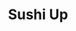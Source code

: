 ---
layout: place
title: "Sushi Up"
permalink: /utah/orem/sushi-up.html
stateAbbr: UT
stateName: Utah
cityName: Orem
place_id: ChIJY9sO-dmETYcRtucTPk1Nb3g
photos:
  - name: >-
      places/ChIJY9sO-dmETYcRtucTPk1Nb3g/photos/AeeoHcKjZNTrcpGc_raaIHyzD2RqD1Q7G6vYcM_myFQoOqNinGk-z24AVTlSia4wsArn3jfzWIiIZTTOzYpLYh4hsr3gkE3FccRMIK8dTtnh4CjI2MNGm09E0hXBe5M_dYJ5JBq98AkqGpg4Jhn-tdMNEHtCChCXfKG2ndychrey40gtMao_VbXJ0q0u5ujGqbi4s1_nEbkN9h1Xziij7PQnTx_AQIXQua2BjDgvEdfTTRzAYXQ7ltLIFwO46nmHcLSpH79J_MlbhBzr4WkI3rP-2AFbHktmCcCwXdy_HMGnQncwPw
    widthPx: 3098
    heightPx: 2646
    authorAttributions:
      - displayName: Sushi Up
        uri: https://maps.google.com/maps/contrib/103616379930627555525
        photoUri: >-
          https://lh3.googleusercontent.com/a/ACg8ocLx7fFjaiqoXaiOXbmETC5xU_eMfhXbPIokKN6sZAK7XdhOHw=s100-p-k-no-mo
    flagContentUri: >-
      https://www.google.com/local/imagery/report/?cb_client=maps_api_places.places_api&image_key=!1e10!2sAF1QipPykHlsxWn45T04Gqgr80Ls86AP9RWB3DvyTQEV&hl=en-US
    googleMapsUri: >-
      https://www.google.com/maps/place//data=!3m4!1e2!3m2!1sAF1QipPykHlsxWn45T04Gqgr80Ls86AP9RWB3DvyTQEV!2e10!4m2!3m1!1s0x874d84d9f90edb63:0x786f4d4d3e13e7b6
  - name: >-
      places/ChIJY9sO-dmETYcRtucTPk1Nb3g/photos/AeeoHcInu7W4N1_4rboOKYzDVybM4Y9MCLSFMHYHEgfR9U-zpRNKfUVScaWUCwEzXClYrVeRRBThxlC4c-juqkwQOuFVyJFTISn_A4udYZJmYTAcBmy0FFE8hzejwTUUWf-pugcLkxsv-wz8Xy_dv-Owk5ES3ijqabjk7_p-cKEX4aMZGwCwmDgYosBfHXg0FP1kTtB5ZAU6ZuUS5ueYtgp-7Mgw9uSc4sfHY8poQBdYCQvjbw6pSZfT93cxokIGt_RtUXprkB-GGnf2Xpnsr3CWXqUq2N8TuGJmP9PsBl4Rpqtp-9bpfW7Z2vjWDpOY1X4CXFnGE7TMd9tqwH40KaIXRvkCGcJz-o-CwRjEAHNLUni6HXWMWJpFNL_j-QjU5X9PJ4gvol36f7xBaEnJYMcyvwxMQh0LCOMsfaQBojmddmQ
    widthPx: 3024
    heightPx: 4032
    authorAttributions:
      - displayName: audrey
        uri: https://maps.google.com/maps/contrib/102869993643338202647
        photoUri: >-
          https://lh3.googleusercontent.com/a/ACg8ocJDxwRG5DPFtQ-zau5LbWf1rrD2CahZq_qh6DekBFGGCIVejt1w=s100-p-k-no-mo
    flagContentUri: >-
      https://www.google.com/local/imagery/report/?cb_client=maps_api_places.places_api&image_key=!1e10!2sCIHM0ogKEICAgIDXl-D4fw&hl=en-US
    googleMapsUri: >-
      https://www.google.com/maps/place//data=!3m4!1e2!3m2!1sCIHM0ogKEICAgIDXl-D4fw!2e10!4m2!3m1!1s0x874d84d9f90edb63:0x786f4d4d3e13e7b6
  - name: >-
      places/ChIJY9sO-dmETYcRtucTPk1Nb3g/photos/AeeoHcLamZFqqBilVjwmwf0g16UVqh9iltxYAwMxabkefWUM2eG043eKEuH4v84amPFBVID_gMuFcgu0RMSQLd4U746NBzZP7u3ZdWtHWGeexn5MrUmQ_b_6w8nkjCouvHU0QDHTO5nUcI4wWxrNXtuuF3fzA3OUP4H3XolI6rB_eaCa_b1pJzFPmU1KutKxGzXFraH94X2ehyiyckXdIVIyu02M44SK1FYcUFyTfgUNNh4WL-LfE_v--IF5j_C9LXFacwS7z2ISbBxIcGKwSSLgb6jNmnQ_x-iNLNx6V_2mmp1g0RsmYNpWjpe8pEnoVVZReBy_CzFTTPtN8RBXE0Zm0Z1iHABSva1_Qo0CdE4I_KFkLE_hupZhdpb4Lv-HhYSq4AN_LrFYPnEIlBZnkR_Kq9pT-BcqgfEXBTid9sdYV3neCQ
    widthPx: 4032
    heightPx: 2268
    authorAttributions:
      - displayName: Katinov Photography & Videography Utah
        uri: https://maps.google.com/maps/contrib/113863153514544832706
        photoUri: >-
          https://lh3.googleusercontent.com/a-/ALV-UjVrbVnjLk8lPGjg7M4IIGCrXrkasV09O-SQTQA8xxmEyL8dyV60rw=s100-p-k-no-mo
    flagContentUri: >-
      https://www.google.com/local/imagery/report/?cb_client=maps_api_places.places_api&image_key=!1e10!2sCIHM0ogKEICAgIDnva2qAg&hl=en-US
    googleMapsUri: >-
      https://www.google.com/maps/place//data=!3m4!1e2!3m2!1sCIHM0ogKEICAgIDnva2qAg!2e10!4m2!3m1!1s0x874d84d9f90edb63:0x786f4d4d3e13e7b6
  - name: >-
      places/ChIJY9sO-dmETYcRtucTPk1Nb3g/photos/AeeoHcLKsA2seypgpN5M4TjoQ6oTOajOEWxLSmJD7cGhjJgF4LVSdyJZBz687noTPb5p8iJTMxZQd0_QFgxVLJVu1Mt3w5hZMSmRb4WiqEfTJHiI360--cqniSSunj6ILE9zEDMrYqakkIRT3AhmoB8ziyXQ_xl5IhqbbVGWeQiHbRIYX5hIWi0wlWkyZPXRB5LF6R4H3N7owb4DL-XGgRMV3UQOJNhHc4wiP1OLN0PGzlOzaIy6RxX0iWSrR-lL1MVUEKMYaiajPQufI8kkAxfsjrJezNIvyh_eA0PoEaxMVWqxSWor1IzxBdIunij446XZVLK5YAUr8sNgD7f7ewCk_HXvukD864csXGsq5xgFHeitOqOvaKEL2MGn4T3durVrh7FYXuYNjqMaKwJDUFXH_RITvO8sINU6-aAOWKgY_oiyjARq
    widthPx: 4624
    heightPx: 3472
    authorAttributions:
      - displayName: Rondinelli Desteffani
        uri: https://maps.google.com/maps/contrib/112991672008656628799
        photoUri: >-
          https://lh3.googleusercontent.com/a-/ALV-UjVZThndSH-0hbPNpAMVLQVu1UYUuro4Z7runjt6sCiIcHnfdoEsDw=s100-p-k-no-mo
    flagContentUri: >-
      https://www.google.com/local/imagery/report/?cb_client=maps_api_places.places_api&image_key=!1e10!2sCIHM0ogKEICAgICuzN-SwwE&hl=en-US
    googleMapsUri: >-
      https://www.google.com/maps/place//data=!3m4!1e2!3m2!1sCIHM0ogKEICAgICuzN-SwwE!2e10!4m2!3m1!1s0x874d84d9f90edb63:0x786f4d4d3e13e7b6
  - name: >-
      places/ChIJY9sO-dmETYcRtucTPk1Nb3g/photos/AeeoHcJED2SbgoAVj2erTw37yxnBYwEyRz-6myuEbbn1ySSzTBtlvRAWyysY6opbpiIMZdDnox_nOWdWwZ2iw8yzqySDSxkcHrrFJ_8CNEYAnc8sAWtsK4XJYfgGzOUI5TJyNDYuk7Mee1bMEjYg4iaGCjJKiPw_cvFmnP_MuQes33wOzykcbzJGJSawUAyw_fdv9AxEHkN3V0ljgNgfTvCLPeX26KjkNLaAvciGrh1AoeXhetQY0dJrH7wkatJ7XzRTuQsqb1m4KF389C8FEGNtVcs1d9iEIhKfhxcF8C5FxXM3cOrDHm8GgfGIk9qiz3KuHEjVZSFif12Z-U2iVXC2A0k2Ec4SHa7uh-2B5xZLyX87B1ti0aaJwYgKYKXo368N79-1m94xC_EppIdMGW53C-PrMyShv8u_IjdarNnFrR_VReQk
    widthPx: 3600
    heightPx: 4800
    authorAttributions:
      - displayName: Nestor Voronka
        uri: https://maps.google.com/maps/contrib/114909543086732339916
        photoUri: >-
          https://lh3.googleusercontent.com/a-/ALV-UjXGbo0WBJ5mSEyYWe-cma_zPJpLu-E3a6nUchsEOgL01oAz-iga=s100-p-k-no-mo
    flagContentUri: >-
      https://www.google.com/local/imagery/report/?cb_client=maps_api_places.places_api&image_key=!1e10!2sCIHM0ogKEICAgICT0afwygE&hl=en-US
    googleMapsUri: >-
      https://www.google.com/maps/place//data=!3m4!1e2!3m2!1sCIHM0ogKEICAgICT0afwygE!2e10!4m2!3m1!1s0x874d84d9f90edb63:0x786f4d4d3e13e7b6
  - name: >-
      places/ChIJY9sO-dmETYcRtucTPk1Nb3g/photos/AeeoHcJosrkIWNMT1o2aazqOeKbgsaT38EHUKCmsYUycLN0R4HeP2UkCcPaFzCy6aaod8dlTOBOe0sCjwb5O12UXjIKzDKbarTlkghL9eFIEa9s6NS1drGtyd44kRBdGn68epjuPog--vpwhTjltkZKLG7NM_X_GlUIMwO_C-NpO1KtxXmC7-GCUmvofIEjtDqurOH_Z9rRvLbQYq8jWsZfSXtzFyXyDU1IuHoN00Td1qC1ziMJ_OBrKo_3tH6gB5FZrnJDm5wmFPAdgFGr4-n9ncbbElbIH1UDa1tE1AE7zoG5lUeUYGBqThU24ilpu6P6VH6kDt1KIQp4rNvRzcfEAikPr6fK9EHwK3paxRHbabCi8wKb8ImLFGF-VjnAm0ZF1qjYzUKULvDcRecx5YEXOthoNaKCaVIHY8SAEYi6Sg3UwFg
    widthPx: 2576
    heightPx: 1932
    authorAttributions:
      - displayName: Strider
        uri: https://maps.google.com/maps/contrib/105508359273711468957
        photoUri: >-
          https://lh3.googleusercontent.com/a/ACg8ocK0A9Qnu2rTczCMjcxcrk33_aKUg9vmspy9dvE5S5gFhXd1Sw=s100-p-k-no-mo
    flagContentUri: >-
      https://www.google.com/local/imagery/report/?cb_client=maps_api_places.places_api&image_key=!1e10!2sCIHM0ogKEICAgICE6PWpIw&hl=en-US
    googleMapsUri: >-
      https://www.google.com/maps/place//data=!3m4!1e2!3m2!1sCIHM0ogKEICAgICE6PWpIw!2e10!4m2!3m1!1s0x874d84d9f90edb63:0x786f4d4d3e13e7b6
  - name: >-
      places/ChIJY9sO-dmETYcRtucTPk1Nb3g/photos/AeeoHcKgm7nLo1fLEqYsOuQXCul9vduhrufeB_wc4zhYYmT_JRFP1jNruLP_rGEG41vIkg8hNhiE1g9R8kJj2bkJBdwTRqWxTlKU8b9Y5DXTGgJA7icZXgr6kq1eprLe0uF9pF_pDNon2-0ehW2hFH8LCFsD6OcNexSILK3DlCDOhbUHj4vYw0JumKEDD9j3tQ2dQTB9mQ9qfvTb4Ab8NDUsYbfGDcnK6SEjFWfis9b5v1kjRxq1FteS8nT07dlUJi2H4yZrwpbAhXyz8-9JCisQRC5jawBJ4hPw-jjkhJSHNGGxSAV_cq-483t04fmjyAqR0F-I2fcCYNcGr9jUyQ09Zzk1X9hyYecyH6uvoXBtaaLZ36dqqPXrzx5GJutW3ovILMSL2-3Q6q5fJ2vgFX3vklBbyiYqyuJEvbb7Dti4zIjD0qB7
    widthPx: 3024
    heightPx: 4032
    authorAttributions:
      - displayName: Hanna Morgan
        uri: https://maps.google.com/maps/contrib/104270319630867845183
        photoUri: >-
          https://lh3.googleusercontent.com/a-/ALV-UjWqcdkSAPUGtl0Cq5UukDj7rQ7ygphgBKwvv3WhldYjsv-ZuQNt=s100-p-k-no-mo
    flagContentUri: >-
      https://www.google.com/local/imagery/report/?cb_client=maps_api_places.places_api&image_key=!1e10!2sCIHM0ogKEICAgMCQz-Ce1AE&hl=en-US
    googleMapsUri: >-
      https://www.google.com/maps/place//data=!3m4!1e2!3m2!1sCIHM0ogKEICAgMCQz-Ce1AE!2e10!4m2!3m1!1s0x874d84d9f90edb63:0x786f4d4d3e13e7b6
  - name: >-
      places/ChIJY9sO-dmETYcRtucTPk1Nb3g/photos/AeeoHcLaDoiotH3LI6XNbhunbVT6saGihxwLDjN_vGvKLtX_1Jrl2VlKwFo4ydvB2__XFBtxLXJmlxUSVbUcx3Hupsm-773L_O2PCkNTDdesgbVGm0I04d21YMln3Ak6D7y7vtROmj3qvjFcsrjMgTuS8y5w5VvQVlJ2KE_CqIlYTosHEAnHOqR4WWHoePhRE_hsXBcx1PyJeFXj3DVXxTN6Juo2ghTSTxkinigBkneh8w79STAX8IeYBv8qK2IYsGLJnyHX5eleCqsQoRJbeGPGF6WtxBL3cvB_M9MIdl859AkWbFcbWlIkTgLHiK6f1ajmBuSRft87WgjmTzjJFTNKfEMvDXx3MNhT_rTKwqzTZj8Lk1fogpGEeIyLWzc1uHE9WiV2zQK_U2H3ymiuHWxXRjHPKLU59vcHYSMW_xMbShzaLXumWWfTzRoBHQs9XQ
    widthPx: 4032
    heightPx: 3024
    authorAttributions:
      - displayName: Bryan Ream
        uri: https://maps.google.com/maps/contrib/100906161546441443465
        photoUri: >-
          https://lh3.googleusercontent.com/a/ACg8ocJ5v3z-kjsa-00vUh-Hba0LmPnJ9o39d_1JHjihHSAy0Q7bkg=s100-p-k-no-mo
    flagContentUri: >-
      https://www.google.com/local/imagery/report/?cb_client=maps_api_places.places_api&image_key=!1e10!2sCIABIhADyc5UghZaK2fUsPMABXJ8&hl=en-US
    googleMapsUri: >-
      https://www.google.com/maps/place//data=!3m4!1e2!3m2!1sCIABIhADyc5UghZaK2fUsPMABXJ8!2e10!4m2!3m1!1s0x874d84d9f90edb63:0x786f4d4d3e13e7b6
  - name: >-
      places/ChIJY9sO-dmETYcRtucTPk1Nb3g/photos/AeeoHcJ94zcsCqR6ywCnNuhlSkaQ_s_721Rt4j_x5V2zlfEb8nfNoAw3oZLUPuBLi9_6-1VF8mSPDU07ks5-Gz7N9l65T5y8x5SytGKHKoH5qpGC6oMzjSQqiaf9o0hJH1DYJ9bxzf29ync5gHTjtfnNSlnQ3UuwqEX_8euIA9V_JJMfexXgFUtrTugsztL40BoL2NEXWOSqq2q3qdqGZOlk5QP9otW4SsPA_iXtICANXDlKMWs0DrVvxhI1JxOBXOHeXSf2j1Tx2MTEgVDozmVYP9sK18kOQElmxzx9myXKkDdIxoXjV_CpqxLU9g9gG8BQ_rSpNAf3iYDsIRDIPiEWCsRwponTRwQeMXHPJ-jreJl0l2nbeXNDa7N25JEMXoVOpsTWuVfBxMvRKuV9hqZIm4uAkS7nu1kcHfK9uzhNF_8
    widthPx: 4000
    heightPx: 2252
    authorAttributions:
      - displayName: Sam Borden
        uri: https://maps.google.com/maps/contrib/110821498820664762112
        photoUri: >-
          https://lh3.googleusercontent.com/a/ACg8ocJ9Qsh2hbIQbMKouuFfx2cqHnDNyr8_dNXACGegWIrs-KNcxA=s100-p-k-no-mo
    flagContentUri: >-
      https://www.google.com/local/imagery/report/?cb_client=maps_api_places.places_api&image_key=!1e10!2sCIHM0ogKEICAgICJtaWQNA&hl=en-US
    googleMapsUri: >-
      https://www.google.com/maps/place//data=!3m4!1e2!3m2!1sCIHM0ogKEICAgICJtaWQNA!2e10!4m2!3m1!1s0x874d84d9f90edb63:0x786f4d4d3e13e7b6
  - name: >-
      places/ChIJY9sO-dmETYcRtucTPk1Nb3g/photos/AeeoHcLzV7stFCAOVoXvZEHT77tXRqsRfqGrtXyDWsgbuZCvpy0dTjQNwYGgzHr_jB4tcpBRtxe9anUVgxEaWrqrHW-SrheAjyb5NWGJ7kLzenjM-ZOQxKdDEdVpj9mO7fjln0adYms2nusy85LWGJqvlGHaqvXSRLi3Uri81iDCGmQOF6ucfKywYg-QcfaFvfnh7z5-fFtNfjLMNA6SAphgelVL7ArhslN8NNEtxhlZpH1TxbpxRai_XEweUm6PrIlFkXxfrd5I8S1zT7Eng5VuylS5ieST8_1Qt8bKP7i4GQEHj2GcrSWXV33wfBpmCa0QdOe5PYgGA3UYdCtqDSSZYg9RuaYVz6RZgEtgSGEl4Q00x9kR4Bb6lnwzsY9rxanJFwl6zSg5Dq8yo_Jqvwr4kk3paWYb9-Kw11ljlMYw4-RXNANO
    widthPx: 4032
    heightPx: 2268
    authorAttributions:
      - displayName: sam borden
        uri: https://maps.google.com/maps/contrib/113066659546195978643
        photoUri: >-
          https://lh3.googleusercontent.com/a/ACg8ocIZuz0j9BJCxgMVd3bCUWwN8NiS67wMdxSPeYGRi4ErRU8NqQ=s100-p-k-no-mo
    flagContentUri: >-
      https://www.google.com/local/imagery/report/?cb_client=maps_api_places.places_api&image_key=!1e10!2sCIHM0ogKEICAgICGr9TU7QE&hl=en-US
    googleMapsUri: >-
      https://www.google.com/maps/place//data=!3m4!1e2!3m2!1sCIHM0ogKEICAgICGr9TU7QE!2e10!4m2!3m1!1s0x874d84d9f90edb63:0x786f4d4d3e13e7b6
address: 1166 W 800 N, Orem, UT 84057, USA
street: 1166 W 800 N
city: Orem
state: UT
zip: '84057'
country: USA
neighborhood: Bonneville
latitude: '40.312672'
longitude: '-111.722064'
accessibility_options:
  wheelchairAccessibleParking: true
  wheelchairAccessibleEntrance: true
  wheelchairAccessibleRestroom: true
  wheelchairAccessibleSeating: true
business_status: OPERATIONAL
name: Sushi Up
google_maps_links:
  directionsUri: >-
    https://www.google.com/maps/dir//''/data=!4m7!4m6!1m1!4e2!1m2!1m1!1s0x874d84d9f90edb63:0x786f4d4d3e13e7b6!3e0
  placeUri: https://maps.google.com/?cid=8678240001115547574
  writeAReviewUri: >-
    https://www.google.com/maps/place//data=!4m3!3m2!1s0x874d84d9f90edb63:0x786f4d4d3e13e7b6!12e1
  reviewsUri: >-
    https://www.google.com/maps/place//data=!4m4!3m3!1s0x874d84d9f90edb63:0x786f4d4d3e13e7b6!9m1!1b1
  photosUri: >-
    https://www.google.com/maps/place//data=!4m3!3m2!1s0x874d84d9f90edb63:0x786f4d4d3e13e7b6!10e5
primary_type: Sushi Restaurant
opening_hours:
  regular: null
  current: null
secondary_opening_hours:
  regular:
    weekdayDescriptions: null
    type: null
  current:
    weekdayDescriptions: null
    type: null
phone: (801) 607-2473
price_level: PRICE_LEVEL_INEXPENSIVE
price_range: $10 &ndash; $20
rating: '4.6'
rating_count: 1256
website: https://www.sushiuprestaurant.com/
description: null
reviews: null
parking_options: null
payment_options: null
allow_dogs: null
curbside_pickup: null
delivery: null
dine_in: null
good_for_children: null
good_for_groups: null
good_for_sports: null
live_music: null
menu_for_children: null
outdoor_seating: null
reservable: null
restroom: null
serves_beer: null
serves_breakfast: null
serves_brunch: null
serves_cocktails: null
serves_coffee: null
serves_dinner: null
serves_dessert: null
serves_lunch: null
serves_vegetarian_food: null
serves_wine: null
takeout: null

---